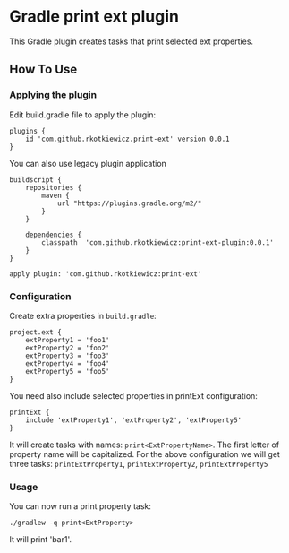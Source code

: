 # Gradle print ext plugin

This Gradle plugin creates tasks that print selected ext properties.

## How To Use

### Applying the plugin

Edit build.gradle file to apply the plugin:

    plugins {
        id 'com.github.rkotkiewicz.print-ext' version 0.0.1
    }


You can also use legacy plugin application

    buildscript {
        repositories {
            maven {
                url "https://plugins.gradle.org/m2/"
            }
        }

        dependencies {
            classpath  'com.github.rkotkiewicz:print-ext-plugin:0.0.1'
        }
    }

    apply plugin: 'com.github.rkotkiewicz:print-ext'

### Configuration

Create extra properties in `build.gradle`:


    project.ext {
        extProperty1 = 'foo1'
        extProperty2 = 'foo2'
        extProperty3 = 'foo3'
        extProperty4 = 'foo4'
        extProperty5 = 'foo5'
    }


You need also include selected properties in printExt configuration:

    printExt {
        include 'extProperty1', 'extProperty2', 'extProperty5'
    }


It will create tasks with names: `print<ExtPropertyName>`. The first letter of property name will be capitalized.
For the above configuration we will get three tasks:
`printExtProperty1`, `printExtProperty2`, `printExtProperty5`

### Usage

You can now run a print property task:

    ./gradlew -q print<ExtProperty>

It will print 'bar1'.



